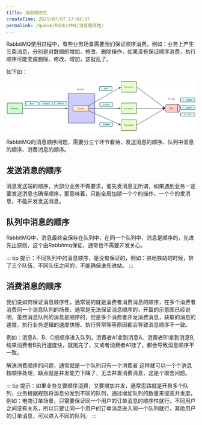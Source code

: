 ```yaml
---
title: 消息顺序性
createTime: 2025/07/07 17:03:37
permalink: /queue/RabbitMQ/消息顺序性/
---
```

RabbitMQ使用过程中，有些业务场景需要我们保证顺序消费，例如：业务上产生三条消息，分别是对数据的增加、修改、删除操作，如果没有保证顺序消费，执行顺序可能变成删除、修改、增加，这就乱了。

如下如：

![](./img/1.png)

RabbitMQ的消息顺序问题，需要分三个环节看待，发送消息的顺序、队列中消息的顺序、消费消息的顺序。

## 发送消息的顺序
消息发送端的顺序，大部分业务不做要求，谁先发消息无所谓，如果遇到业务一定要发送消息也确保顺序，那意味着，只能全局加锁一个个的操作，一个个的发消息，不能并发发送消息。

## 队列中消息的顺序
RabbitMQ中，消息最终会保存在队列中，在同一个队列中，消息是顺序的，先进先出原则，这个由Rabbitmq保证，通常也不需要开发关心。

::: tip 提示：不同队列中的消息顺序，是没有保证的，例如：进地铁站的时候，排了三个队伍，不同队伍之间的，不能确保谁先进站。
:::

## 消费消息的顺序
我们说如何保证消息顺序性，通常说的就是消费者消费消息的顺序，在多个消费者消费同一个消息队列的场景，通常是无法保证消息顺序的，开篇的示意图已经说明，虽然消息队列的消息是顺序的，但是多个消费者并发消费消息，获取的消息的速度、执行业务逻辑的速度快慢、执行异常等等原因都会导致消息顺序不一致。

例如：消息A、B、C按顺序进入队列，消费者A1拿到消息A、消费者B1拿到消息B, 结果消费者B执行速度快，就跑完了，又或者消费者A1挂了，都会导致消息顺序不一致。

解决消费顺序的问题，通常就是一个队列只有一个消费者
这样就可以一个个消息按顺序处理，缺点就是并发能力下降了，无法并发消费消息，这是个取舍问题。

::: tip 提示：如果业务又要顺序消费，又要增加并发，通常思路就是开启多个队列，业务根据规则将消息分发到不同的队列，通过增加队列的数量来提高并发度，例如：电商订单场景，只需要保证同一个用户的订单消息的顺序性就行，不同用户之间没有关系，所以只要让同一个用户的订单消息进入同一个队列就行，其他用户的订单消息，可以进入不同的队列。
:::